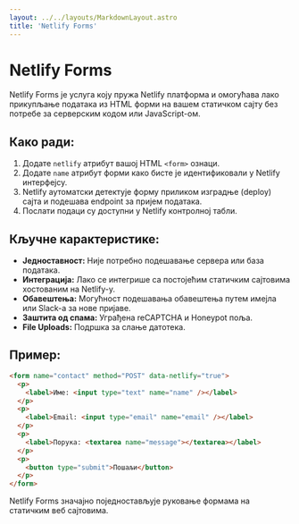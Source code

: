 ```yaml
---
layout: ../../layouts/MarkdownLayout.astro
title: 'Netlify Forms' 
---
```

# Netlify Forms

Netlify Forms је услуга коју пружа Netlify платформа и омогућава лако прикупљање података из HTML форми на вашем статичком сајту без потребе за серверским кодом или JavaScript-ом.

## Како ради:

1.  Додате `netlify` атрибут вашој HTML `<form>` ознаци.
2.  Додате `name` атрибут форми како бисте је идентификовали у Netlify интерфејсу.
3.  Netlify аутоматски детектује форму приликом изградње (deploy) сајта и подешава endpoint за пријем података.
4.  Послати подаци су доступни у Netlify контролној табли.

## Кључне карактеристике:

*   **Једноставност:** Није потребно подешавање сервера или база података.
*   **Интеграција:** Лако се интегрише са постојећим статичким сајтовима хостованим на Netlify-у.
*   **Обавештења:** Могућност подешавања обавештења путем имејла или Slack-а за нове пријаве.
*   **Заштита од спама:** Уграђена reCAPTCHA и Honeypot поља.
*   **File Uploads:** Подршка за слање датотека.

## Пример:

```html
<form name="contact" method="POST" data-netlify="true">
  <p>
    <label>Име: <input type="text" name="name" /></label>
  </p>
  <p>
    <label>Email: <input type="email" name="email" /></label>
  </p>
  <p>
    <label>Порука: <textarea name="message"></textarea></label>
  </p>
  <p>
    <button type="submit">Пошаљи</button>
  </p>
</form>
```

Netlify Forms значајно поједностављује руковање формама на статичким веб сајтовима.
